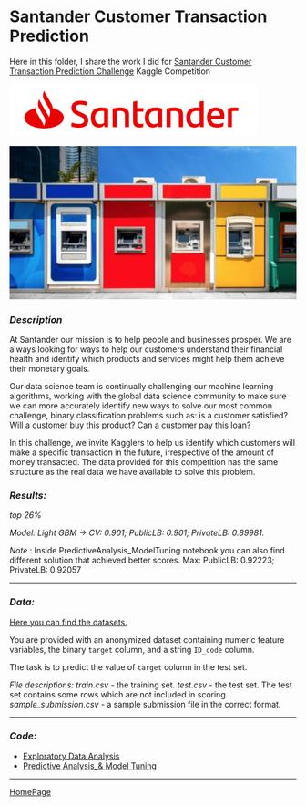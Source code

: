 # Santander Customer Transaction Prediction

Here in this folder, I share the work I did for [Santander Customer Transaction Prediction Challenge](https://www.kaggle.com/c/santander-customer-transaction-prediction) Kaggle Competition

![santander](Exploratory_Data_Analysis/im-wcsanusa-logo-7-19-18.png)

![atm](Exploratory_Data_Analysis/atm.png)

### _Description_
At Santander our mission is to help people and businesses prosper. We are always looking for ways to help our customers understand their financial health and identify which products and services might help them achieve their monetary goals.

Our data science team is continually challenging our machine learning algorithms, working with the global data science community to make sure we can more accurately identify new ways to solve our most common challenge, binary classification problems such as: is a customer satisfied? Will a customer buy this product? Can a customer pay this loan?

In this challenge, we invite Kagglers to help us identify which customers will make a specific transaction in the future, irrespective of the amount of money transacted. The data provided for this competition has the same structure as the real data we have available to solve this problem.

### _Results:_

_top 26%_

_Model: Light GBM -> CV: 0.901; PublicLB: 0.901; PrivateLB: 0.89981._

_Note_ : Inside PredictiveAnalysis_ModelTuning notebook you can also find different solution that achieved better scores.
Max: PublicLB: 0.92223; PrivateLB: 0.92057

---

### _Data:_

[Here you can find the datasets.](https://www.kaggle.com/c/santander-customer-transaction-prediction/data)

You are provided with an anonymized dataset containing numeric feature variables, the binary `target` column, and a string `ID_code` column.

The task is to predict the value of `target` column in the test set.

_File descriptions:_
_train.csv_ - the training set.
_test.csv_ - the test set. The test set contains some rows which are not included in scoring.
_sample_submission.csv_ - a sample submission file in the correct format.

---

### _Code:_

- [Exploratory Data Analysis](Exploratory_Data_Analysis)
- [Predictive Analysis_& Model Tuning](PredictiveAnalysis_ModelTuning)

---

[HomePage](../README.md)
